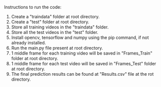 Instructions to run the code:
1. Create a "traindata" folder at root directory.
2. Create a "test" folder at root directory.
3. Store all training videos in the "traindata" folder.
4. Store all the test videos in the "test" folder.
5. Install opencv, tensorflow and numpy using the pip command, if not already installed.
6. Run the main.py file present at root directory.
7. 1 middle frame for each training video will be saved in "Frames_Train" folder at root directory.
8. 1 middle frame for each test video will be saved in "Frames_Test" folder at root directory.
9. The final prediction results can be found at "Results.csv" file at the rot directory.